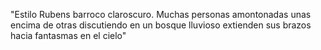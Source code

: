 "Estilo Rubens barroco claroscuro. Muchas personas amontonadas unas encima de otras
discutiendo en un bosque lluvioso
extienden sus brazos hacia fantasmas en el cielo"